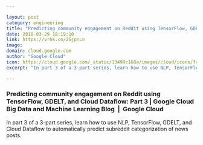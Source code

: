 ```yaml
---

layout: post
category: engineering
title: "Predicting community engagement on Reddit using TensorFlow, GDELT, and Cloud Dataflow: Part 3"
date: 2018-03-29 18:19:10
link: https://vrhk.co/2GjpnLn
image: 
domain: cloud.google.com
author: "Google Cloud"
icon: https://cloud.google.com/_static/13499c168a/images/cloud/icons/favicons/onecloud/apple-icon.png
excerpt: "In part 3 of a 3-part series, learn how to use NLP, TensorFlow, GDELT, and Cloud Dataflow to automatically predict subreddit categorization of news posts."

---
```


### Predicting community engagement on Reddit using TensorFlow, GDELT, and Cloud Dataflow: Part 3 | Google Cloud Big Data and Machine Learning Blog  |  Google Cloud

In part 3 of a 3-part series, learn how to use NLP, TensorFlow, GDELT, and Cloud Dataflow to automatically predict subreddit categorization of news posts.